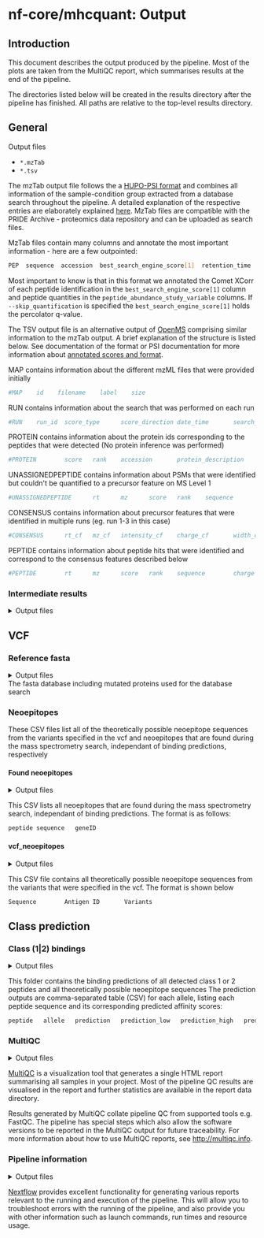 # nf-core/mhcquant: Output

## Introduction

This document describes the output produced by the pipeline. Most of the plots are taken from the MultiQC report, which summarises results at the end of the pipeline.

The directories listed below will be created in the results directory after the pipeline has finished. All paths are relative to the top-level results directory.

## General

<summary>Output files</summary>

- `*.mzTab`
- `*.tsv`

The mzTab output file follows the a [HUPO-PSI format](<https://www.mcponline.org/article/S1535-9476(20)32821-8/fulltext>) and combines all information of the sample-condition group extracted from a database search throughout the pipeline. A detailed explanation of the respective entries are elaborately explained [here](https://psidev.info/sites/default/files/2017-07/R2_The_ten_minute_guide_to_mzTab.pdf). MzTab files are compatible with the PRIDE Archive - proteomics data repository and can be uploaded as search files.

MzTab files contain many columns and annotate the most important information - here are a few outpointed:

```bash
PEP  sequence  accession  best_search_engine_score[1]  retention_time  charge  mass_to_charge  peptide_abundance_study_variable[1]
```

Most important to know is that in this format we annotated the Comet XCorr of each peptide identification in the `best_search_engine_score[1]` column and peptide quantities in the `peptide_abundance_study_variable` columns. If `--skip_quantification` is specified the `best_search_engine_score[1]` holds the percolator q-value.

The TSV output file is an alternative output of [OpenMS](https://www.openms.de/) comprising similar information to the mzTab output. A brief explanation of the structure is listed below. See documentation of the format or PSI documentation for more information about [annotated scores and format](https://abibuilder.informatik.uni-tuebingen.de/archive/openms/Documentation/release/latest/html/TOPP_TextExporter.html).

MAP contains information about the different mzML files that were provided initially

```bash
#MAP    id    filename    label    size
```

RUN contains information about the search that was performed on each run

```bash
#RUN    run_id  score_type      score_direction date_time       search_engine_version   parameters
```

PROTEIN contains information about the protein ids corresponding to the peptides that were detected (No protein inference was performed)

```bash
#PROTEIN        score   rank    accession       protein_description     coverage        sequence
```

UNASSIGNEDPEPTIDE contains information about PSMs that were identified but couldn't be quantified to a precursor feature on MS Level 1

```bash
#UNASSIGNEDPEPTIDE      rt      mz      score   rank    sequence        charge  aa_before       aa_after        score_type      search_identifier       accessions      FFId_category   feature_id      file_origin     map_index       spectrum_reference      COMET:IonFrac   COMET:deltCn    COMET:deltLCn   COMET:lnExpect  COMET:lnNumSP   COMET:lnRankSP  MS:1001491      MS:1001492      MS:1001493      MS:1002252      MS:1002253      MS:1002254      MS:1002255      MS:1002256      MS:1002257      MS:1002258      MS:1002259      num_matched_peptides    protein_references      target_decoy
```

CONSENSUS contains information about precursor features that were identified in multiple runs (eg. run 1-3 in this case)

```bash
#CONSENSUS      rt_cf   mz_cf   intensity_cf    charge_cf       width_cf        quality_cf      rt_0    mz_0    intensity_0     charge_0        width_0 rt_1    mz_1    intensity_1     charge_1        width_1 rt_2    mz_2    intensity_2     charge_2        width_2 rt_3    mz_3    intensity_3     charge_3        width_3
```

PEPTIDE contains information about peptide hits that were identified and correspond to the consensus features described below

```bash
#PEPTIDE        rt      mz      score   rank    sequence        charge  aa_before       aa_after        score_type      search_identifier       accessions      FFId_category   fea
```

### Intermediate results

<details  markdown="1">

This folder contains the intermediate results from various steps of the MHCquant pipeline (e.g. (un)filtered PSMs, aligned mzMLs, features)

<summary>Output files</summary>

- `intermediate_results/`

  - `alignment`: Contains the `trafoXML` files of each run that document the retention time shift after alignment in quantification mode.

  - `comet`: Contains pin files generated by comet after database search
  - `percolator`

    - `{Sample}_{Condition}_psm.idXML`: File holding extra features that will be used by percolator. Created by [PSMFeatureExtractor](https://openms.de/doxygen/release/3.0.0/html/UTILS_PSMFeatureExtractor.html).
    - `{Sample}_{Condition}_pout.idXML`: Unfiltered percolator output.
    - `{Sample}_{Condition}_pout_filtered.idXML`: FDR-filtered percolator output.

  - `features`: Holds information of quantified features in `featureXML` files as a result of the [FeatureFinderIdentification](https://openms.de/doxygen/release/3.0.0/html/TOPP_FeatureFinderIdentification.html) in the quantification mode.

- `ion_annotations`

  - `{Sample}_{Condition}_all_peaks.tsv`: Contains metadata of all measured ions of peptides reported after peptide identification.

  - `{Sample}_{Condition}_matching_ions.tsv`: Contains ion annotations and additional metadata of peptides reported after peptide identification.

- `refined_fdr` (Only if `--refine_fdr_on_predicted_subset` is specified)

  - `*merged_psm_perc_filtered.mzTab` : This file export filtered percolator results (by q-value) as mzTab.

  - `*_all_ids_merged.mzTab` : Exportas all of the psm results as mztab.

  - `*perc_subset.idXML` : This file is the outcome of a second OpenMS `PercolatorAdapter` run.

  - `*pred_filtered.idXML` : Contains filtered PSMs prediction results by shrinked search space (outcome mhcflurry).

  - `{ID}_-_{filename}_filtered` : An outcome file of `OPENMS_IDFILTER_REFINED`.

</details>

## VCF

### Reference fasta

<details markdown="1">
<summary>Output files</summary>

- `*_vcf.fasta`: If `--include_proteins_from_vcf` is specified, then this fasta is created for the respective sample

</details>
The fasta database including mutated proteins used for the database search

### Neoepitopes

These CSV files list all of the theoretically possible neoepitope sequences from the variants specified in the vcf and neoepitopes that are found during the mass spectrometry search, independant of binding predictions, respectively

#### Found neoepitopes

<details markdown="1">
<summary>Output files</summary>

- `class_1_bindings/`

  - `*found_neoepitopes_class1.csv`: Generated when `--include_proteins_from_vcf` and `--predict_class_1` are specified

- `class_2_bindings/`

  - `*found_neoepitopes_class2.csv`: Generated when `--include_proteins_from_vcf` and `--predict_class_2` are specified

</details>

This CSV lists all neoepitopes that are found during the mass spectrometry search, independant of binding predictions.
The format is as follows:

```bash
peptide sequence   geneID
```

#### vcf_neoepitopes

<details markdown="1">
<summary>Output files</summary>

- `class_1_bindings/`

- `*vcf_neoepitopes_class1.csv`: Generated when `--include_proteins_from_vcf` and `--predict_class_1` are specified

- `class_2_bindings/`

- `*vcf_neoepitopes_class2.csv`: Generated when `--include_proteins_from_vcf` and `--predict_class_2` are specified

</details>

This CSV file contains all theoretically possible neoepitope sequences from the variants that were specified in the vcf.
The format is shown below

```bash
Sequence        Antigen ID       Variants
```

## Class prediction

### Class (1|2) bindings

<details markdown="1">
<summary>Output files</summary>

- `class_1_bindings/`

- `*predicted_peptides_class_1.csv`: If `--predict_class_1` is specified, then this CSV is generated

- `class_2_bindings/`

- `*predicted_peptides_class_2.csv`: If `--predict_class_2` is specified, then this CSV is generated

</details>

This folder contains the binding predictions of all detected class 1 or 2 peptides and all theoretically possible neoepitope sequences
The prediction outputs are comma-separated table (CSV) for each allele, listing each peptide sequence and its corresponding predicted affinity scores:

```bash
peptide   allele   prediction   prediction_low   prediction_high   prediction_percentile
```

### MultiQC

<details markdown="1">
<summary>Output files</summary>

- `multiqc/`

- `multiqc_report.html`: a standalone HTML file that can be viewed in your web browser.

- `multiqc_data/`: directory containing parsed statistics from the different tools used in the pipeline.

- `multiqc_plots/`: directory containing static images from the report in various formats.

</details>

[MultiQC](http://multiqc.info) is a visualization tool that generates a single HTML report summarising all samples in your project. Most of the pipeline QC results are visualised in the report and further statistics are available in the report data directory.

Results generated by MultiQC collate pipeline QC from supported tools e.g. FastQC. The pipeline has special steps which also allow the software versions to be reported in the MultiQC output for future traceability. For more information about how to use MultiQC reports, see <http://multiqc.info>.

### Pipeline information

<details markdown="1">
<summary>Output files</summary>

- `pipeline_info/`

  - Reports generated by Nextflow: `execution_report.html`, `execution_timeline.html`, `execution_trace.txt` and `pipeline_dag.html`.
  - Reports generated by the pipeline: `software_versions.yml`.
  - Reformatted samplesheet files used as input to the pipeline: `samplesheet.valid.csv`.
  - Parameters used by the pipeline run: `params.json`.

</details>

[Nextflow](https://www.nextflow.io/docs/latest/tracing.html) provides excellent functionality for generating various reports relevant to the running and execution of the pipeline. This will allow you to troubleshoot errors with the running of the pipeline, and also provide you with other information such as launch commands, run times and resource usage.
